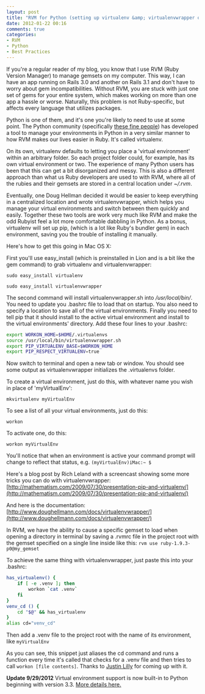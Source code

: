 ```yaml
---
layout: post
title: "RVM for Python (setting up virtualenv &amp; virtualenvwrapper on Lion)"
date: 2012-01-22 00:16
comments: true
categories:
- RVM
- Python
- Best Practices
---
```


If you're a regular reader of my blog, you know that I use RVM (Ruby Version Manager) to manage gemsets on my computer.  This way, I can have an app running on Rails 3.0 and another on Rails 3.1 and don't have to worry about gem incompatibilities.  Without RVM, you are stuck with just one set of gems for your entire system, which makes working on more than one app a hassle or worse.  Naturally, this problem is not Ruby-specific, but affects every language that utilizes packages.

Python is one of them, and it's one you're likely to need to use at some point.  The Python community (specifically [these fine people](https://raw.github.com/pypa/virtualenv/master/AUTHORS.txt)) has developed a tool to manage your environments in Python in a very similar manner to how RVM makes our lives easier in Ruby.  It's called virtualenv.

On its own, virtualenv defaults to letting you place a 'virtual environment' within an arbitrary folder.  So each project folder could, for example, has its own virtual environment or two.  The experience of many Python users has been that this can get a bit disorganized and messy.  This is also a different approach than what us Ruby developers are used to with RVM, where all of the rubies and their gemsets are stored in a central location under *~/.rvm*.

Eventually, one Doug Hellman decided it would be easier to keep everything in a centralized location and wrote virtualenvwrapper, which helps you manage your virtual environments and switch between them quickly and easily.  Together these two tools are work very much like RVM and make the odd Rubyist feel a lot more comfortable dabbling in Python.  As a bonus, virtualenv will set up pip, (which is a lot like Ruby's bundler gem) in each environment, saving you the trouble of installing it manually.

Here's how to get this going in Mac OS X:

First you'll use easy_install (which is preinstalled in Lion and is a bit like the gem command) to grab virtualenv and virtualenvwrapper:

`sudo easy_install virtualenv`

`sudo easy_install virtualenvwrapper`

The second command will install virtualenvwrapper.sh into */usr/local/bin/*.  You need to update you .bashrc file to load that on startup.  You also need to specify a location to save all of the virtual environments.  Finally you need to tell pip that it should install to the active virtual environment and install to the virtual environments' directory.  Add these four lines to your .bashrc:

``` sh
export WORKON_HOME=$HOME/.virtualenvs
source /usr/local/bin/virtualenvwrapper.sh
export PIP_VIRTUALENV_BASE=$WORKON_HOME
export PIP_RESPECT_VIRTUALENV=true
```

Now switch to terminal and open a new tab or window.  You should see some output as virtualenvwrapper initializes the .virtualenvs folder.

To create a virtual environment, just do this, with whatever name you wish in place of 'myVirtualEnv':

`mkvirtualenv myVirtualEnv`

To see a list of all your virtual environments, just do this:

`workon`

To activate one, do this:

`workon myVirtualEnv`

You'll notice that when an environment is active your command prompt will change to reflect that status, e.g. `(myVirtualEnv)iMac:~ $`

Here's a blog post by Rich Leland with a screencast showing some more tricks you can do with virtualenvwrapper: [http://mathematism.com/2009/07/30/presentation-pip-and-virtualenv/](http://mathematism.com/2009/07/30/presentation-pip-and-virtualenv/)

And here is the documentation: [http://www.doughellmann.com/docs/virtualenvwrapper/](http://www.doughellmann.com/docs/virtualenvwrapper/)

In RVM, we have the ability to cause a specific gemset to load when opening a directory in terminal by saving a .rvmrc file in the project root with the gemset specified on a single line inside like this: `rvm use ruby-1.9.3-p0@my_gemset`

To achieve the same thing with virtualenvwrapper, just paste this into your .bashrc:

``` sh
has_virtualenv() {
    if [ -e .venv ]; then
        workon `cat .venv`
    fi
}
venv_cd () {
    cd "$@" && has_virtualenv
}
alias cd="venv_cd"
```

Then add a .venv file to the project root with the name of its environment, like `myVirtualEnv`

As you can see, this snippet just aliases the cd command and runs a function every time it's called that checks for a .venv file and then tries to call `workon [file contents]`.  Thanks to [Justin Lilly](https://github.com/justinlilly/) for coming up with it.

**Update 9/29/2012**
Virtual environment support is now built-in to Python beginning with version 3.3.  [More details here.](http://www.python.org/dev/peps/pep-0405/)